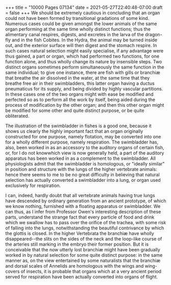 +++
title = "10000 Pages 07134"
date = 2021-05-27T22:40:48-07:00
draft = false
+++
We should be extremely cautious in concluding that an organ could not have been formed by transitional gradations of some kind. Numerous cases could be given amongst the lower animals of the same organ performing at the same time wholly distinct functions; thus the alimentary canal respires, digests, and excretes in the larva of the dragon-fly and in the fish Cobites. In the Hydra, the animal may be turned inside out, and the exterior surface will then digest and the stomach respire. In such cases natural selection might easily specialise, if any advantage were thus gained, a part or organ, which had performed two functions, for one function alone, and thus wholly change its nature by insensible steps. Two distinct organs sometimes perform simultaneously the same function in the same individual; to give one instance, there are fish with gills or branchiæ that breathe the air dissolved in the water, at the same time that they breathe free air in their swimbladders, this latter organ having a ductus pneumaticus for its supply, and being divided by highly vascular partitions. In these cases one of the two organs might with ease be modified and perfected so as to perform all the work by itself, being aided during the process of modification by the other organ; and then this other organ might be modified for some other and quite distinct purpose, or be quite obliterated.

The illustration of the swimbladder in fishes is a good one, because it shows us clearly the highly important fact that an organ originally constructed for one purpose, namely flotation, may be converted into one for a wholly different purpose, namely respiration. The swimbladder has, also, been worked in as an accessory to the auditory organs of certain fish, or, for I do not knowwhich view is now generally held, a part of the auditory apparatus has been worked in as a complement to the swimbladder. All physiologists admit that the swimbladder is homologous, or "ideally similar" in position and structure with the lungs of the higher vertebrate animals: hence there seems to me to be no great difficulty in believing that natural selection has actually converted a swimbladder into a lung, or organ used exclusively for respiration.

I can, indeed, hardly doubt that all vertebrate animals having true lungs have descended by ordinary generation from an ancient prototype, of which we know nothing, furnished with a floating apparatus or swimbladder. We can thus, as I infer from Professor Owen's interesting description of these parts, understand the strange fact that every particle of food and drink which we swallow has to pass over the orifice of the trachea, with some risk of falling into the lungs, notwithstanding the beautiful contrivance by which the glottis is closed. In the higher Vertebrata the branchiæ have wholly disappeared--the slits on the sides of the neck and the loop-like course of the arteries still marking in the embryo their former position. But it is conceivable that the now utterly lost branchiæ might have been gradually worked in by natural selection for some quite distinct purpose: in the same manner as, on the view entertained by some naturalists that the branchiæ and dorsal scales of Annelids are homologous with the wings and wing-covers of insects, it is probable that organs which at a very ancient period served for respiration have been actually converted into organs of flight.
